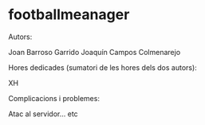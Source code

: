footballmeanager
================

Autors:

Joan Barroso Garrido
Joaquín Campos Colmenarejo

Hores dedicades (sumatori de les hores dels dos autors):

XH

Complicacions i problemes:

Atac al servidor... etc
